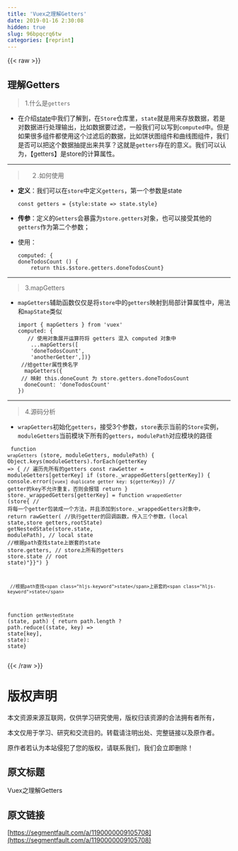 ```yaml
---
title: 'Vuex之理解Getters' 
date: 2019-01-16 2:30:08
hidden: true
slug: 96bpqcrq6tw
categories: [reprint]
---
```


{{< raw >}}

                    
<h2 id="articleHeader0">理解Getters</h2>
<blockquote><p>1.什么是<code>getters</code></p></blockquote>
<ul><li><p>在介绍<a href="https://segmentfault.com/a/1190000009102710">state</a>中我们了解到，在<code>Store</code>仓库里，<code>state</code>就是用来存放数据，若是对数据进行处理输出，比如数据要过滤，一般我们可以写到<code>computed</code>中。但是如果很多组件都使用这个过滤后的数据，比如饼状图组件和曲线图组件，我们是否可以把这个数据抽提出来共享？这就是<code>getters</code>存在的意义。我们可以认为，【getters】是store的计算属性。</p></li></ul>
<hr>
<blockquote><p>　２.如何使用</p></blockquote>
<ul>
<li>
<p><strong>定义</strong>：我们可以在<code>store</code>中定义<code>getters</code>，第一个参数是state</p>
<div class="widget-codetool" style="display:none;">
      <div class="widget-codetool--inner">
      <span class="selectCode code-tool" data-toggle="tooltip" data-placement="top" title="" data-original-title="全选"></span>
      <span type="button" class="copyCode code-tool" data-toggle="tooltip" data-placement="top" data-clipboard-text="const getters = {style:state => state.style}" title="" data-original-title="复制"></span>
      <span type="button" class="saveToNote code-tool" data-toggle="tooltip" data-placement="top" title="" data-original-title="放进笔记"></span>
      </div>
      </div><pre class="hljs pf"><code style="word-break: break-word; white-space: initial;">const getters = {style:<span class="hljs-keyword">state</span> =&gt; <span class="hljs-keyword">state</span>.style}</code></pre>
</li>
<li><p><strong>传参</strong>：定义的<code>Getters</code>会暴露为<code>store.getters</code>对象，也可以接受其他的<code>getters</code>作为第二个参数；</p></li>
<li>
<p>使用：</p>
<div class="widget-codetool" style="display:none;">
      <div class="widget-codetool--inner">
      <span class="selectCode code-tool" data-toggle="tooltip" data-placement="top" title="" data-original-title="全选"></span>
      <span type="button" class="copyCode code-tool" data-toggle="tooltip" data-placement="top" data-clipboard-text="computed: {
doneTodosCount () {
    return this.$store.getters.doneTodosCount}" title="" data-original-title="复制"></span>
      <span type="button" class="saveToNote code-tool" data-toggle="tooltip" data-placement="top" title="" data-original-title="放进笔记"></span>
      </div>
      </div><pre class="hljs kotlin"><code>computed: {
doneTodosCount () {
    <span class="hljs-keyword">return</span> <span class="hljs-keyword">this</span>.$store.getters.doneTodosCount}</code></pre>
</li>
</ul>
<hr>
<blockquote><p>3.mapGetters</p></blockquote>
<ul><li>
<p><code>mapGetters</code>辅助函数仅仅是将<code>store</code>中的<code>getters</code>映射到局部计算属性中，用法和<code>mapState</code>类似</p>
<div class="widget-codetool" style="display:none;">
      <div class="widget-codetool--inner">
      <span class="selectCode code-tool" data-toggle="tooltip" data-placement="top" title="" data-original-title="全选"></span>
      <span type="button" class="copyCode code-tool" data-toggle="tooltip" data-placement="top" data-clipboard-text="import { mapGetters } from 'vuex'
computed: {
   // 使用对象展开运算符将 getters 混入 computed 对象中
    ...mapGetters([
    'doneTodosCount',
    'anotherGetter',])}
 //给getter属性换名字
  mapGetters({
 // 映射 this.doneCount 为 store.getters.doneTodosCount
  doneCount: 'doneTodosCount'
})" title="" data-original-title="复制"></span>
      <span type="button" class="saveToNote code-tool" data-toggle="tooltip" data-placement="top" title="" data-original-title="放进笔记"></span>
      </div>
      </div><pre class="hljs clean"><code><span class="hljs-keyword">import</span> { mapGetters } <span class="hljs-keyword">from</span> <span class="hljs-string">'vuex'</span>
computed: {
   <span class="hljs-comment">// 使用对象展开运算符将 getters 混入 computed 对象中</span>
    ...mapGetters([
    <span class="hljs-string">'doneTodosCount'</span>,
    <span class="hljs-string">'anotherGetter'</span>,])}
 <span class="hljs-comment">//给getter属性换名字</span>
  mapGetters({
 <span class="hljs-comment">// 映射 this.doneCount 为 store.getters.doneTodosCount</span>
  doneCount: <span class="hljs-string">'doneTodosCount'</span>
})</code></pre>
</li></ul>
<hr>
<blockquote><p>4.源码分析</p></blockquote>
<ul><li><p><code>wrapGetters</code>初始化<code>getters</code>，接受3个参数，<code>store</code>表示当前的<code>Store</code>实例，<code>moduleGetters</code>当前模块下所有的<code>getters</code>，<code>modulePath</code>对应模块的路径</p></li></ul>
<div class="widget-codetool" style="display:none;">
      <div class="widget-codetool--inner">
      <span class="selectCode code-tool" data-toggle="tooltip" data-placement="top" title="" data-original-title="全选"></span>
      <span type="button" class="copyCode code-tool" data-toggle="tooltip" data-placement="top" data-clipboard-text="   function `wrapGetters` (store, moduleGetters, modulePath) {
     Object.keys(moduleGetters).forEach(getterKey => {
            // 遍历先所有的getters
       const rawGetter = moduleGetters[getterKey]
       if (store._wrappedGetters[getterKey]) {
         console.error(`[vuex] duplicate getter key: ${getterKey}`)
           // getter的key不允许重复，否则会报错
         return
       }
       store._wrappedGetters[getterKey] = function `wrappedGetter` (store{
            // 将每一个getter包装成一个方法，并且添加到store._wrappedGetters对象中，
           return rawGetter(
              //执行getter的回调函数，传入三个参数，(local state,store getters,rootState)
           getNestedState(store.state, modulePath), // local state
              //根据path查找state上嵌套的state 
           store.getters, 
                // store上所有的getters
           store.state 
                 // root state)"}}") 
      }
      
     //根据path查找state上嵌套的state 
   function `getNestedState` (state, path) {
          return path.length
            ? path.reduce((state, key) => state[key], state): state}   " title="" data-original-title="复制"></span>
      <span type="button" class="saveToNote code-tool" data-toggle="tooltip" data-placement="top" title="" data-original-title="放进笔记"></span>
      </div>
      </div><pre class="hljs pf"><code>   function `wrapGetters` (store, moduleGetters, modulePath) {
     Object.keys(moduleGetters).<span class="hljs-keyword">for</span>Each(getterKey =&gt; {
            // 遍历先所有的getters
       const rawGetter = moduleGetters[getterKey]
       if (store._wrappedGetters[getterKey]) {
         console.error(`[vuex] duplicate getter key: ${getterKey}`)
           // getter的key不允许重复，否则会报错
         return
       }
       store._wrappedGetters[getterKey] = function `wrappedGetter` (store{
            // 将每一个getter包装成一个方法，并且添加到store._wrappedGetters对象中，
           return rawGetter(
              //执行getter的回调函数，传入三个参数，(local <span class="hljs-keyword">state</span>,store getters,rootState)
           getNestedState(store.<span class="hljs-keyword">state</span>, modulePath), // local <span class="hljs-keyword">state</span>
              //根据path查找<span class="hljs-keyword">state</span>上嵌套的<span class="hljs-keyword">state</span> 
           store.getters, 
                // store上所有的getters
           store.<span class="hljs-keyword">state</span> 
                 // root <span class="hljs-keyword">state</span>)"}}") 
      }
      
     //根据path查找<span class="hljs-keyword">state</span>上嵌套的<span class="hljs-keyword">state</span> 
   function `getNestedState` (<span class="hljs-keyword">state</span>, path) {
          return path.length
            ? path.reduce((<span class="hljs-keyword">state</span>, key) =&gt; <span class="hljs-keyword">state</span>[key], <span class="hljs-keyword">state</span>): <span class="hljs-keyword">state</span>}   </code></pre>

                
{{< /raw >}}

# 版权声明
本文资源来源互联网，仅供学习研究使用，版权归该资源的合法拥有者所有，

本文仅用于学习、研究和交流目的。转载请注明出处、完整链接以及原作者。

原作者若认为本站侵犯了您的版权，请联系我们，我们会立即删除！

## 原文标题
Vuex之理解Getters

## 原文链接
[https://segmentfault.com/a/1190000009105708](https://segmentfault.com/a/1190000009105708)

